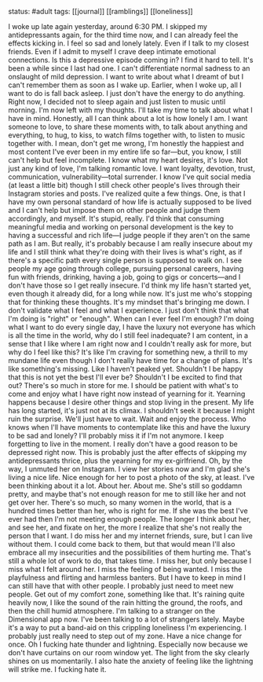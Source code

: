 status: #adult 
tags: [[journal]] [[ramblings]] [[loneliness]] 

I woke up late again yesterday, around 6:30 PM. I skipped my antidepressants again, for the third time now, and I can already feel the effects kicking in. I feel so sad and lonely lately. Even if I talk to my closest friends. Even if I admit to myself I crave deep intimate emotional connections. Is this a depressive episode coming in? I find it hard to tell. It's been a while since I last had one. I can't differentiate normal sadness to an onslaught of mild depression. I want to write about what I dreamt of but I can't remember them as soon as I wake up. Earlier, when I woke up, all I want to do is fall back asleep. I just don't have the energy to do anything. Right now, I decided not to sleep again and just listen to music until morning. I'm now left with my thoughts. I'll take my time to talk about what I have in mind. Honestly, all I can think about a lot is how lonely I am. I want someone to love, to share these moments with, to talk about anything and everything, to hug, to kiss, to watch films together with, to listen to music together with. I mean, don't get me wrong, I'm honestly the happiest and most content I've ever been in my entire life so far—but, you know, I still can't help but feel incomplete. I know what my heart desires, it's love. Not just any kind of love, I'm talking romantic love. I want loyalty, devotion, trust, communication, vulnerability—total surrender. I know I've quit social media (at least a little bit) though I still check other people's lives through their Instagram stories and posts. I've realized quite a few things. One, is that I have my own personal standard of how life is actually supposed to be lived and I can't help but impose them on other people and judge them accordingly, and myself. It's stupid, really. I'd think that consuming meaningful media and working on personal development is the key to having a successful and rich life—I judge people if they aren't on the same path as I am. But really, it's probably because I am really insecure about my life and I still think what they're doing with their lives is what's right, as if there's a specific path every single person is supposed to walk on. I see people my age going through college, pursuing personal careers, having fun with friends, drinking, having a job, going to gigs or concerts—and I don't have those so I get really insecure. I'd think my life hasn't started yet, even though it already did, for a long while now. It's just me who's stopping that for thinking these thoughts. It's my mindset that's bringing me down. I don't validate what I feel and what I experience. I just don't think that what I'm doing is "right" or "enough". When can I ever feel I'm enough? I'm doing what I want to do every single day, I have the luxury not everyone has which is all the time in the world, why do I still feel inadequate? I am content, in a sense that I like where I am right now and I couldn't really ask for more, but why do I feel like this? It's like I'm craving for something new, a thrill to my mundane life even though I don't really have time for a change of plans. It's like something's missing. Like I haven't peaked yet. Shouldn't I be happy that this is not yet the best I'll ever be? Shouldn't I be excited to find that out? There's so much in store for me. I should be patient with what's to come and enjoy what I have right now instead of yearning for it. Yearning happens because I desire other things and stop living in the present. My life has long started, it's just not at its climax. I shouldn't seek it because I might ruin the surprise. We'll just have to wait. Wait and enjoy the process. Who knows when I'll have moments to contemplate like this and have the luxury to be sad and lonely? I'll probably miss it if I'm not anymore. I keep forgetting to live in the moment. I really don't have a good reason to be depressed right now. This is probably just the after effects of skipping my antidepressants thrice, plus the yearning for my ex-girlfriend. Oh, by the way, I unmuted her on Instagram. I view her stories now and I'm glad she's living a nice life. Nice enough for her to post a photo of the sky, at least. I've been thinking about it a lot. About her. About me. She's still so goddamn pretty, and maybe that's not enough reason for me to still like her and not get over her. There's so much, so many women in the world, that is a hundred times better than her, who is right for me. If she was the best I've ever had then I'm not meeting enough people. The longer I think about her, and see her, and fixate on her, the more I realize that she's not really the person that I want. I do miss her and my internet friends, sure, but I can live without them. I could come back to them, but that would mean I'll also embrace all my insecurities and the possibilities of them hurting me. That's still a whole lot of work to do, that takes time. I miss her, but only because I miss what I felt around her. I miss the feeling of being wanted. I miss the playfulness and flirting and harmless banters. But I have to keep in mind I can still have that with other people. I probably just need to meet new people. Get out of my comfort zone, something like that. It's raining quite heavily now, I like the sound of the rain hitting the ground, the roofs, and then the chill humid atmosphere. I'm talking to a stranger on the Dimensional app now. I've been talking to a lot of strangers lately. Maybe it's a way to put a band-aid on this crippling loneliness I'm experiencing. I probably just really need to step out of my zone. Have a nice change for once. Oh I fucking hate thunder and lightning. Especially now because we don't have curtains on our room window yet. The light from the sky clearly shines on us momentarily. I also hate the anxiety of feeling like the lightning will strike me. I fucking hate it.